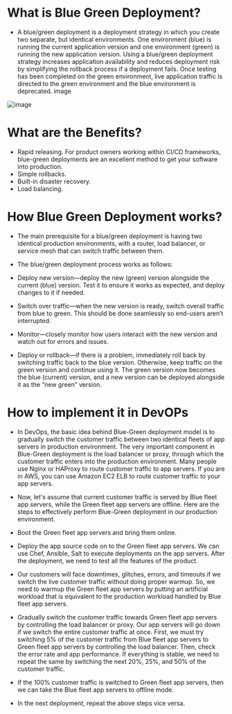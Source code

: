 # What is Blue Green Deployment?

- A blue/green deployment is a deployment strategy in which you create two separate, but identical environments. One environment (blue) is running the current application version and one environment (green) is running the new application version. Using a blue/green deployment strategy increases application availability and reduces deployment risk by simplifying the rollback process if a deployment fails. Once testing has been completed on the green environment, live application traffic is directed to the green environment and the blue environment is deprecated.
image

![image](https://user-images.githubusercontent.com/97250268/201677748-17958dce-e930-4a1b-a66c-cd84022b676b.png)


# What are the Benefits?

- Rapid releasing. For product owners working within CI/CD frameworks, blue-green deployments are an excellent method to get your software into production.
- Simple rollbacks.
- Built-in disaster recovery.
- Load balancing.

# How Blue Green Deployment works?

- The main prerequisite for a blue/green deployment is having two identical production environments, with a router, load balancer, or service mesh that can switch traffic between them. 

- The blue/green deployment process works as follows:

- Deploy new version—deploy the new (green) version alongside the current (blue) version. Test it to ensure it works as expected, and deploy changes to it if needed.
- Switch over traffic—when the new version is ready, switch overall traffic from blue to green. This should be done seamlessly so end-users aren’t interrupted.
- Monitor—closely monitor how users interact with the new version and watch out for errors and issues.
- Deploy or rollback—if there is a problem, immediately roll back by switching traffic back to the blue version. Otherwise, keep traffic on the green version and continue using it. The green version now becomes the blue (current) version, and a new version can be deployed alongside it as the “new green” version.

# How to implement it in DevOPs
- In DevOps, the basic idea behind Blue-Green deployment model is to gradually switch the customer traffic between two identical fleets of app servers in production environment. The very important component in Blue-Green deployment is the load balancer or proxy, through which the customer traffic enters into the production environment. Many people use Nginx or HAProxy to route customer traffic to app servers. If you are in AWS, you can use Amazon EC2 ELB to route customer traffic to your app servers.

- Now, let's assume that current customer traffic is served by Blue fleet app servers, while the Green fleet app servers are offline. Here are the steps to effectively perform Blue-Green deployment in our production environment.

- Boot the Green fleet app servers and bring them online.

- Deploy the app source code on to the Green fleet app servers. We can use Chef, Ansible, Salt to execute deployments on the app servers. After the deployment, we need to test all the features of the product.

- Our customers will face downtimes, glitches, errors, and timeouts if we switch the live customer traffic without doing proper warmup. So, we need to warmup the Green fleet app servers by putting an artificial workload that is equivalent to the production workload handled by Blue fleet app servers.

- Gradually switch the customer traffic towards Green fleet app servers by controlling the load balancer or proxy. Our app servers will go down if we switch the entire customer traffic at once. First, we must try switching 5% of the customer traffic from Blue fleet app servers to Green fleet app servers by controlling the load balancer. Then, check the error rate and app performance. If everything is stable, we need to repeat the same by switching the next 20%, 25%, and 50% of the customer traffic.

- If the 100% customer traffic is switched to Green fleet app servers, then we can take the Blue fleet app servers to offline mode.

- In the next deployment, repeat the above steps vice versa.
